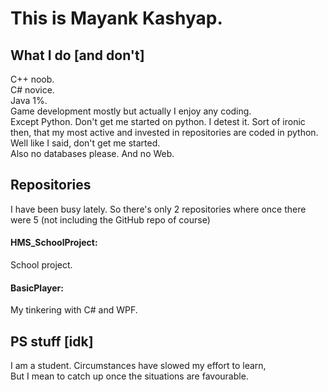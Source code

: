 <H1> This is Mayank Kashyap. </H1>
<h2> What I do [and don't]</h2>
<p fontsize >C++ noob.<br>
C# novice.<br>
Java 1%.<br>
Game development mostly but actually I enjoy any coding.<br>
Except Python. Don't get me started on python. I detest it. Sort of ironic then, that my most active and invested in repositories are coded in python.
Well like I said, don't get me started.<br>
Also no databases please. And no Web.</p>

<H2>Repositories</H2>
I have been busy lately. So there's only 2 repositories where once there were 5 (not including the GitHub repo of course)<br>
<h4>HMS_SchoolProject:</h4> School project.
<H4>BasicPlayer:</h4> My tinkering with C# and WPF.

<h2>PS stuff [idk]</h2>
<p>I am a student. Circumstances have slowed my effort to learn,<br>
But I mean to catch up once the situations are favourable.</p>
